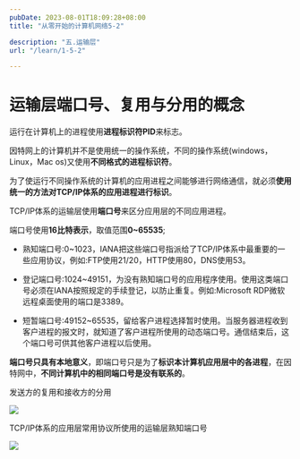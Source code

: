 ```yaml
---
pubDate: 2023-08-01T18:09:28+08:00
title: "从零开始的计算机网络5-2"

description: "五.运输层"
url: "/learn/1-5-2"

---
```


# 运输层端口号、复用与分用的概念

运行在计算机上的进程使用**进程标识符PID**来标志。

因特网上的计算机并不是使用统一的操作系统，不同的操作系统(windows，Linux，Mac os)又使用**不同格式的进程标识符**。

为了使运行不同操作系统的计算机的应用进程之间能够进行网络通信，就必须**使用统一的方法对TCP/IP体系的应用进程进行标识**。

TCP/IP体系的运输层使用**端口号**来区分应用层的不同应用进程。

端口号使用**16比特表示**，取值范围**0~65535**;

- 熟知端口号:0~1023，IANA把这些端口号指派给了TCP/IP体系中最重要的一些应用协议，例如:FTP使用21/20，HTTP使用80，DNS使用53。

- 登记端口号:1024~49151，为没有熟知端口号的应用程序使用。使用这类端口号必须在IANA按照规定的手续登记，以防止重复。例如:Microsoft RDP微软远程桌面使用的端口是3389。

- 短暂端口号:49152~65535，留给客户进程选择暂时使用。当服务器进程收到客户进程的报文时，就知道了客户进程所使用的动态端口号。通信结束后，这个端口号可供其他客户进程以后使用。

**端口号只具有本地意义**，即端口号只是为了**标识本计算机应用层中的各进程**，在因特网中，**不同计算机中的相同端口号是没有联系的**。

发送方的复用和接收方的分用

![](https://img.0pt.im/computernet/5-2/5-2-1.png)

TCP/IP体系的应用层常用协议所使用的运输层熟知端口号

![](https://img.0pt.im/computernet/5-2/5-2-2.png)
